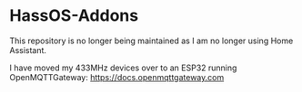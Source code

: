 # HassOS-Addons

This repository is no longer being maintained as I am no longer using Home Assistant.

I have moved my 433MHz devices over to an ESP32 running OpenMQTTGateway: https://docs.openmqttgateway.com

